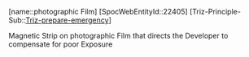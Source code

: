 ﻿---
type: TrizExample
aliases:
- photographic Film
license: CC BY-SA 4.0
copyright: https://github.com/SpocWeb
IsDeleted: false
IsReadOnly: false
Confidential: public
tags: 
- Triz/Principle/Example
---
[name::photographic Film]
[SpocWebEntityId::22405]
[Triz-Principle-Sub::[Triz-prepare-emergency](tech/Triz/Sub/Triz-prepare-emergency.md)]

Magnetic Strip on photographic Film that directs the Developer to compensate for poor Exposure